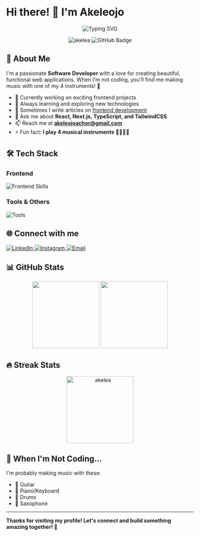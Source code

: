 Hi there! 👋 I'm Akeleojo
=========================

<div align="center"> <img src="https://readme-typing-svg.herokuapp.com?font=Fira+Code&pause=1000&color=0E75B6&center=true&vCenter=true&width=435&lines=Software+Developer;Frontend+Specialist;Music+Enthusiast;Always+Learning" alt="Typing SVG" /> </div> <p align="center"> <img src="https://komarev.com/ghpvc/?username=akelea&label=Profile%20views&color=0e75b6&style=flat" alt="akelea" /> <img src="https://img.shields.io/github/followers/akelea?label=Followers&style=social" alt="GitHub Badge"> </p>

🚀 About Me
-----------

I'm a passionate **Software Developer** with a love for creating beautiful, functional web applications. When I'm not coding, you'll find me making music with one of my 4 instruments! 🎵

-   🔭 Currently working on exciting frontend projects
-   🌱 Always learning and exploring new technologies
-   📝 Sometimes I write articles on [frontend development](https://medium.com/@aakele)
-   💬 Ask me about **React, Next.js, TypeScript, and TailwindCSS**
-   📫 Reach me at **akeleojoachor@gmail.com**
-   ⚡ Fun fact: **I play 4 musical instruments** 🎸🎹🥁🎺

🛠️ Tech Stack
--------------

### Frontend

<p align="left"> <img src="https://skillicons.dev/icons?i=react,nextjs,vue,typescript,javascript,html,css,tailwind,sass" alt="Frontend Skills" /> </p>

### Tools & Others

<p align="left"> <img src="https://skillicons.dev/icons?i=figma,git,github,vscode,python,redux" alt="Tools" /> </p>

🌐 Connect with me
------------------

<p align="left"> <a href="https://linkedin.com/in/akeleojo-achor" target="_blank"> <img src="https://img.shields.io/badge/LinkedIn-0077B5?style=for-the-badge&logo=linkedin&logoColor=white" alt="LinkedIn"/> </a> <a href="https://instagram.com/e.ne.ke.le" target="_blank"> <img src="https://img.shields.io/badge/Instagram-E4405F?style=for-the-badge&logo=instagram&logoColor=white" alt="Instagram"/> </a> <a href="mailto:akeleojoachor@gmail.com"> <img src="https://img.shields.io/badge/Email-D14836?style=for-the-badge&logo=gmail&logoColor=white" alt="Email"/> </a> </p>

📊 GitHub Stats
---------------

<div align="center"> <img height="180em" src="https://github-readme-stats.vercel.app/api?username=akelea&show_icons=true&theme=tokyonight&include_all_commits=true&count_private=true"/> <img height="180em" src="https://github-readme-stats.vercel.app/api/top-langs/?username=akelea&layout=compact&langs_count=8&theme=tokyonight"/> </div>

🔥 Streak Stats
---------------

<div align="center"> <img height="180em" src="https://github-readme-streak-stats.herokuapp.com/?user=akelea&theme=tokyonight" alt="akelea" /> </div>

🎵 When I'm Not Coding...
-------------------------

I'm probably making music with these:

-   🎸 Guitar
-   🎹 Piano/Keyboard
-   🥁 Drums
-   🎺 Saxophone

* * * * *

**Thanks for visiting my profile! Let's connect and build something amazing together! 🚀**

</div>
